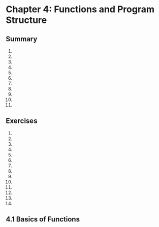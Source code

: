 # Chapter 4: Functions and Program Structure

## Summary

1. 
2. 
3. 
4. 
5. 
6. 
7. 
8. 
9. 
10. 
11. 

## Exercises
1. 
2. 
3. 
4. 
5. 
6. 
7. 
8. 
9. 
10. 
11. 
12. 
13. 
14. 


## 4.1 Basics of Functions
